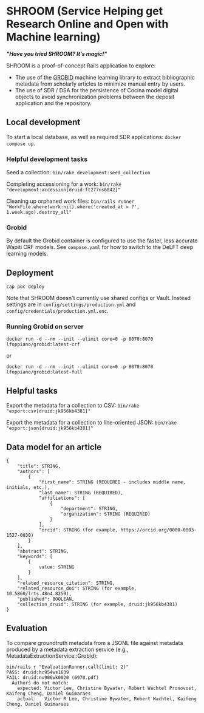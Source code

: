# SHROOM (Service Helping get Research Online and Open with Machine learning)

***"Have you tried SHROOM? It's magic!"***

SHROOM is a proof-of-concept Rails application to explore:
* The use of the [GROBID](https://github.com/kermitt2/grobid) machine learning library to extract bibliographic metadata from scholarly articles to minimize manual entry by users.
* The use of SDR / DSA for the persistence of Cocina model digital objects to avoid synchronization problems between the deposit application and the repository.

## Local development
To start a local database, as well as required SDR applications: `docker compose up`.

### Helpful development tasks
Seed a collection: `bin/rake development:seed_collection`

Completing accessioning for a work: `bin/rake "development:accession[druid:ft277ns6842]"`

Cleaning up orphaned work files: `bin/rails runner "WorkFile.where(work:nil).where('created_at < ?', 1.week.ago).destroy_all"`

### Grobid
By default the Grobid container is configured to use the faster, less accurate Wapiti CRF models. See `compose.yaml` for how to switch to the DeLFT deep learning models.

## Deployment
```
cap poc deploy
```

Note that SHROOM doesn't currently use shared configs or Vault. Instead settings are in `config/settings/production.yml` and `config/credentials/production.yml.enc`.

### Running Grobid on server
```
docker run -d --rm --init --ulimit core=0 -p 8070:8070 lfoppiano/grobid:latest-crf
```
or
```
docker run -d --rm --init --ulimit core=0 -p 8070:8070 lfoppiano/grobid:latest-full
```

## Helpful tasks
Export the metadata for a collection to CSV: `bin/rake "export:csv[druid:jk956kb4381]"`

Export the metadata for a collection to line-oriented JSON: `bin/rake "export:json[druid:jk956kb4381]"`

## Data model for an article
```
{
    "title": STRING,
    "authors": [
        {
            "first_name": STRING (REQUIRED - includes middle name, initials, etc.),
            "last_name": STRING (REQUIRED),
            "affiliations": [
                {
                    "department": STRING,
                    "organization": STRING (REQUIRED)
                }
            ],
            "orcid": STRING (for example, https://orcid.org/0000-0003-1527-0030)
        }
    ],
    "abstract": STRING,
    "keywords": [
        {
            value: STRING
        }
    ],
    "related_resource_citation": STRING,
    "related_resource_doi": STRING (for example, 10.5860/lrts.48n4.8259),
    "published": BOOLEAN,
    "collection_druid": STRING (for example, druid:jk956kb4381)
}
```

## Evaluation
To compare groundtruth metadata from a JSONL file against metadata produced by a metadata extraction service (e.g., MetadataExtractionService::Grobid):
```
bin/rails r "EvaluationRunner.call(limit: 2)"
PASS: druid:hc954ws1639
FAIL: druid:nv906wk0020 (6970.pdf)
  Authors do not match:
    expected: Victor Lee, Christine Bywater, Robert Wachtel Pronovost, Kaifeng Cheng, Daniel Guimaraes
    actual:   Victor R Lee, Christine Bywater, Robert Wachtel, Kaifeng Cheng, Daniel Guimaraes
```